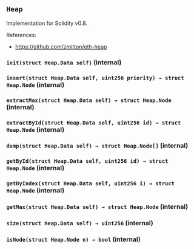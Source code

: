## `Heap`

Implementation for Solidity v0.8.

References:

- https://github.com/zmitton/eth-heap




### `init(struct Heap.Data self)` (internal)





### `insert(struct Heap.Data self, uint256 priority) → struct Heap.Node` (internal)





### `extractMax(struct Heap.Data self) → struct Heap.Node` (internal)





### `extractById(struct Heap.Data self, uint256 id) → struct Heap.Node` (internal)





### `dump(struct Heap.Data self) → struct Heap.Node[]` (internal)





### `getById(struct Heap.Data self, uint256 id) → struct Heap.Node` (internal)





### `getByIndex(struct Heap.Data self, uint256 i) → struct Heap.Node` (internal)





### `getMax(struct Heap.Data self) → struct Heap.Node` (internal)





### `size(struct Heap.Data self) → uint256` (internal)





### `isNode(struct Heap.Node n) → bool` (internal)






